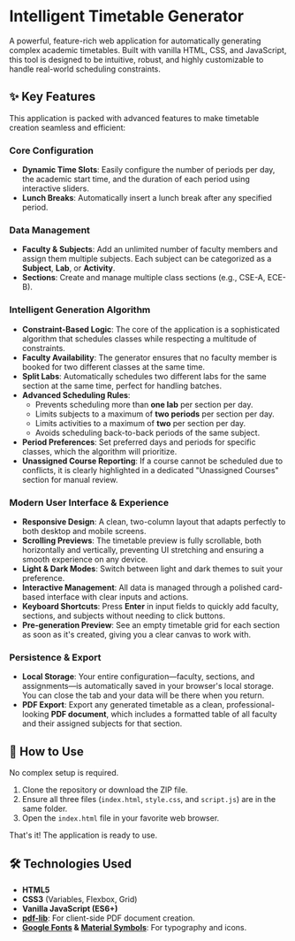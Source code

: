 # Intelligent Timetable Generator

A powerful, feature-rich web application for automatically generating complex academic timetables. Built with vanilla HTML, CSS, and JavaScript, this tool is designed to be intuitive, robust, and highly customizable to handle real-world scheduling constraints.



## ✨ Key Features

This application is packed with advanced features to make timetable creation seamless and efficient:

### Core Configuration
-   **Dynamic Time Slots**: Easily configure the number of periods per day, the academic start time, and the duration of each period using interactive sliders.
-   **Lunch Breaks**: Automatically insert a lunch break after any specified period.

### Data Management
-   **Faculty & Subjects**: Add an unlimited number of faculty members and assign them multiple subjects. Each subject can be categorized as a **Subject**, **Lab**, or **Activity**.
-   **Sections**: Create and manage multiple class sections (e.g., CSE-A, ECE-B).

### Intelligent Generation Algorithm
-   **Constraint-Based Logic**: The core of the application is a sophisticated algorithm that schedules classes while respecting a multitude of constraints.
-   **Faculty Availability**: The generator ensures that no faculty member is booked for two different classes at the same time.
-   **Split Labs**: Automatically schedules two different labs for the same section at the same time, perfect for handling batches.
-   **Advanced Scheduling Rules**:
    -   Prevents scheduling more than **one lab** per section per day.
    -   Limits subjects to a maximum of **two periods** per section per day.
    -   Limits activities to a maximum of **two** per section per day.
    -   Avoids scheduling back-to-back periods of the same subject.
-   **Period Preferences**: Set preferred days and periods for specific classes, which the algorithm will prioritize.
-   **Unassigned Course Reporting**: If a course cannot be scheduled due to conflicts, it is clearly highlighted in a dedicated "Unassigned Courses" section for manual review.

### Modern User Interface & Experience
-   **Responsive Design**: A clean, two-column layout that adapts perfectly to both desktop and mobile screens.
-   **Scrolling Previews**: The timetable preview is fully scrollable, both horizontally and vertically, preventing UI stretching and ensuring a smooth experience on any device.
-   **Light & Dark Modes**: Switch between light and dark themes to suit your preference.
-   **Interactive Management**: All data is managed through a polished card-based interface with clear inputs and actions.
-   **Keyboard Shortcuts**: Press **Enter** in input fields to quickly add faculty, sections, and subjects without needing to click buttons.
-   **Pre-generation Preview**: See an empty timetable grid for each section as soon as it's created, giving you a clear canvas to work with.

### Persistence & Export
-   **Local Storage**: Your entire configuration—faculty, sections, and assignments—is automatically saved in your browser's local storage. You can close the tab and your data will be there when you return.
-   **PDF Export**: Export any generated timetable as a clean, professional-looking **PDF document**, which includes a formatted table of all faculty and their assigned subjects for that section.

## 🚀 How to Use

No complex setup is required.

1.  Clone the repository or download the ZIP file.
2.  Ensure all three files (`index.html`, `style.css`, and `script.js`) are in the same folder.
3.  Open the `index.html` file in your favorite web browser.

That's it! The application is ready to use.

## 🛠️ Technologies Used

-   **HTML5**
-   **CSS3** (Variables, Flexbox, Grid)
-   **Vanilla JavaScript (ES6+)**
-   **[pdf-lib](https://pdf-lib.js.org/)**: For client-side PDF document creation.
-   **[Google Fonts](https://fonts.google.com/) & [Material Symbols](https://fonts.google.com/icons)**: For typography and icons.
